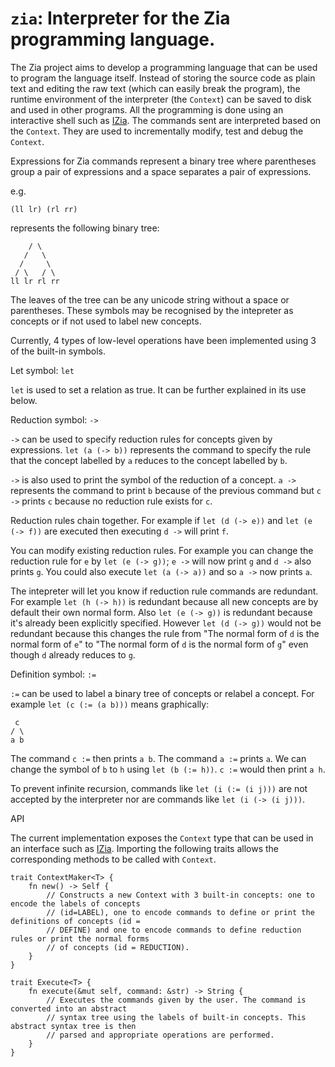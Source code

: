 # `zia`: Interpreter for the Zia programming language.

The Zia project aims to develop a programming language that can be used to program the language 
itself. Instead of storing the source code as plain text and editing the raw text (which can 
easily break the program), the runtime environment of the interpreter (the `Context`) can be saved
to disk and used in other programs. All the programming is done using an interactive shell such as
[IZia](https://github.com/Charles-Johnson/izia). The commands sent are interpreted based on the `Context`. They are used to incrementally modify, test and debug the `Context`.  

Expressions for Zia commands represent a binary tree where parentheses group a pair of expressions and a space separates a pair of expressions.

e.g.
```
(ll lr) (rl rr)
```    
represents the following binary tree:
```
    / \
   /   \
  /     \
 / \   / \
ll lr rl rr
```

The leaves of the tree can be any unicode string without a space or parentheses. These symbols may 
be recognised by the intepreter as concepts or if not used to label new concepts.

Currently, 4 types of low-level operations have been implemented using 3 of the built-in symbols.

Let symbol: `let`

`let` is used to set a relation as true. It can be further explained in its use below.

Reduction symbol: `->`

`->` can be used to specify reduction rules for concepts given by expressions. `let (a (-> b))`
 represents the command to specify the rule that the concept labelled by `a` reduces to the 
concept labelled by `b`.

`->` is also used to print the symbol of the reduction of a concept. `a ->` represents 
the command to print `b` because of the previous command but `c ->` prints `c` because no 
reduction rule exists for `c`.

Reduction rules chain together. For example if `let (d (-> e))` and `let (e (-> f))` are executed
then executing `d ->` will print `f`.

You can modify existing reduction rules. For example you can change the reduction rule for `e` by 
`let (e (-> g))`; `e ->` will now print `g` and `d ->` also prints `g`. You could also execute
`let (a (-> a))` and so `a ->` now prints `a`.

The intepreter will let you know if reduction rule commands are redundant. For example 
`let (h (-> h))` is redundant because all new concepts are by default their own normal form. Also 
`let (e (-> g))` is redundant because it's already been explicitly specified. However 
`let (d (-> g))` would not be redundant because this changes the rule from "The normal form of `d` 
is the normal form of `e`" to "The normal form of `d` is the normal form of `g`" even though `d` 
already reduces to `g`.

Definition symbol: `:=`

`:=` can be used to label a binary tree of concepts or relabel a concept. For example 
`let (c (:= (a b)))` means graphically:
```
 c
/ \
a b
```
The command `c :=` then prints `a b`. The command `a :=` prints `a`. We can change the symbol of
`b` to `h` using `let (b (:= h))`. `c :=` would then print `a h`.

To prevent infinite recursion, commands like `let (i (:= (i j)))` are not accepted by the 
interpreter nor are commands like `let (i (-> (i j)))`.

API  

The current implementation exposes the `Context` type that can be used in an interface such as 
[IZia](https://github.com/Charles-Johnson/izia). Importing the following traits allows the corresponding methods to be called with `Context`.

```
trait ContextMaker<T> {
	fn new() -> Self { 
		// Constructs a new Context with 3 built-in concepts: one to encode the labels of concepts
    	// (id=LABEL), one to encode commands to define or print the definitions of concepts (id = 
    	// DEFINE) and one to encode commands to define reduction rules or print the normal forms 
		// of concepts (id = REDUCTION).
    }
}

trait Execute<T> {
    fn execute(&mut self, command: &str) -> String { 
		// Executes the commands given by the user. The command is converted into an abstract 
		// syntax tree using the labels of built-in concepts. This abstract syntax tree is then 
		// parsed and appropriate operations are performed.
	}
}
```
